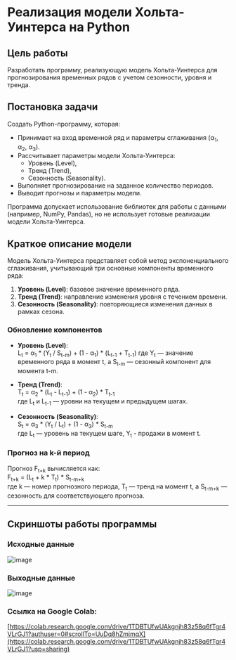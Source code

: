 # Реализация модели Хольта-Уинтерса на Python

## Цель работы
Разработать программу, реализующую модель Хольта-Уинтерса для прогнозирования временных рядов с учетом сезонности, уровня и тренда.

## Постановка задачи
Создать Python-программу, которая:
- Принимает на вход временной ряд и параметры сглаживания (α<sub>1</sub>, α<sub>2</sub>, α<sub>3</sub>).
- Рассчитывает параметры модели Хольта-Уинтерса:
  - Уровень (Level),
  - Тренд (Trend),
  - Сезонность (Seasonality).
- Выполняет прогнозирование на заданное количество периодов.
- Выводит прогнозы и параметры модели.

Программа допускает использование библиотек для работы с данными (например, NumPy, Pandas), но не использует готовые реализации модели Хольта-Уинтерса.

## Краткое описание модели
Модель Хольта-Уинтерса представляет собой метод экспоненциального сглаживания, учитывающий три основные компоненты временного ряда:
1. **Уровень (Level)**: базовое значение временного ряда.
2. **Тренд (Trend)**: направление изменения уровня с течением времени.
3. **Сезонность (Seasonality)**: повторяющиеся изменения данных в рамках сезона.

### Обновление компонентов

- **Уровень (Level)**:  
  L<sub>t</sub> = α<sub>1</sub> * (Y<sub>t</sub> / S<sub>t-m</sub>) + (1 - α<sub>1</sub>) * (L<sub>t-1</sub> + T<sub>t-1</sub>)
  где Y<sub>t</sub> — значение временного ряда в момент t, а S<sub>t-m</sub> — сезонный компонент для момента t-m.

- **Тренд (Trend)**:  
  T<sub>t</sub> = α<sub>2</sub> * (L<sub>t</sub> - L<sub>t-1</sub>) + (1 - α<sub>2</sub>) * T<sub>t-1</sub>  
  где L<sub>t</sub> и L<sub>t-1</sub> — уровни на текущем и предыдущем шагах.

- **Сезонность (Seasonality)**:  
  S<sub>t</sub> = α<sub>3</sub> * (Y<sub>t</sub> / L<sub>t</sub>) + (1 - α<sub>3</sub>) * S<sub>t-m</sub>  
  где L<sub>t</sub> — уровень на текущем шаге, Y<sub>t</sub> - продажи в момент t.

### Прогноз на k-й период

Прогноз F<sub>t+k</sub> вычисляется как:  
F<sub>t+k</sub> = (L<sub>t</sub> + k * T<sub>t</sub>) * S<sub>t-m+k</sub>  
где k — номер прогнозного периода, T<sub>t</sub> — тренд на момент t, а S<sub>t-m+k</sub> — сезонность для соответствующего прогноза.

---

## Скриншоты работы программы

### Исходные данные
![image](https://github.com/user-attachments/assets/43669361-8b78-43b5-9dc9-0776bcea8a25)

### Выходные данные
![image](https://github.com/user-attachments/assets/18493bf8-4032-4c22-960f-1767da9c4aef)

### Ссылка на Google Colab:
[https://colab.research.google.com/drive/1TDBTUfwUAkgnjh83z58q6fTgr4VLrGJ1?authuser=0#scrollTo=UuDq8hZmjmqX](https://colab.research.google.com/drive/1TDBTUfwUAkgnjh83z58q6fTgr4VLrGJ1?usp=sharing)


